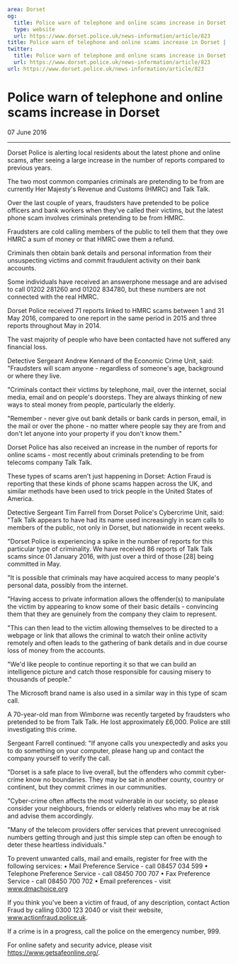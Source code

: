 ```yaml
area: Dorset
og:
  title: Police warn of telephone and online scams increase in Dorset
  type: website
  url: https://www.dorset.police.uk/news-information/article/823
title: Police warn of telephone and online scams increase in Dorset |
twitter:
  title: Police warn of telephone and online scams increase in Dorset
  url: https://www.dorset.police.uk/news-information/article/823
url: https://www.dorset.police.uk/news-information/article/823
```

# Police warn of telephone and online scams increase in Dorset

07 June 2016

* * *

Dorset Police is alerting local residents about the latest phone and online scams, after seeing a large increase in the number of reports compared to previous years.

The two most common companies criminals are pretending to be from are currently Her Majesty's Revenue and Customs (HMRC) and Talk Talk.

Over the last couple of years, fraudsters have pretended to be police officers and bank workers when they've called their victims, but the latest phone scam involves criminals pretending to be from HMRC.

Fraudsters are cold calling members of the public to tell them that they owe HMRC a sum of money or that HMRC owe them a refund.

Criminals then obtain bank details and personal information from their unsuspecting victims and commit fraudulent activity on their bank accounts.

Some individuals have received an answerphone message and are advised to call 01202 281260 and 01202 834780, but these numbers are not connected with the real HMRC.

Dorset Police received 71 reports linked to HMRC scams between 1 and 31 May 2016, compared to one report in the same period in 2015 and three reports throughout May in 2014.

The vast majority of people who have been contacted have not suffered any financial loss.

Detective Sergeant Andrew Kennard of the Economic Crime Unit, said: "Fraudsters will scam anyone - regardless of someone's age, background or where they live.

"Criminals contact their victims by telephone, mail, over the internet, social media, email and on people's doorsteps. They are always thinking of new ways to steal money from people, particularly the elderly.

"Remember - never give out bank details or bank cards in person, email, in the mail or over the phone - no matter where people say they are from and don't let anyone into your property if you don't know them."

Dorset Police has also received an increase in the number of reports for online scams - most recently about criminals pretending to be from telecoms company Talk Talk.

These types of scams aren't just happening in Dorset: Action Fraud is reporting that these kinds of phone scams happen across the UK, and similar methods have been used to trick people in the United States of America.

Detective Sergeant Tim Farrell from Dorset Police's Cybercrime Unit, said: "Talk Talk appears to have had its name used increasingly in scam calls to members of the public, not only in Dorset, but nationwide in recent weeks.

"Dorset Police is experiencing a spike in the number of reports for this particular type of criminality. We have received 86 reports of Talk Talk scams since 01 January 2016, with just over a third of those [28] being committed in May.

"It is possible that criminals may have acquired access to many people's personal data, possibly from the internet.

"Having access to private information allows the offender(s) to manipulate the victim by appearing to know some of their basic details - convincing them that they are genuinely from the company they claim to represent.

"This can then lead to the victim allowing themselves to be directed to a webpage or link that allows the criminal to watch their online activity remotely and often leads to the gathering of bank details and in due course loss of money from the accounts.

"We'd like people to continue reporting it so that we can build an intelligence picture and catch those responsible for causing misery to thousands of people."

The Microsoft brand name is also used in a similar way in this type of scam call.

A 70-year-old man from Wimborne was recently targeted by fraudsters who pretended to be from Talk Talk. He lost approximately £6,000. Police are still investigating this crime.

Sergeant Farrell continued: "If anyone calls you unexpectedly and asks you to do something on your computer, please hang up and contact the company yourself to verify the call.

"Dorset is a safe place to live overall, but the offenders who commit cyber-crime know no boundaries. They may be sat in another county, country or continent, but they commit crimes in our communities.

"Cyber-crime often affects the most vulnerable in our society, so please consider your neighbours, friends or elderly relatives who may be at risk and advise them accordingly.

"Many of the telecom providers offer services that prevent unrecognised numbers getting through and just this simple step can often be enough to deter these heartless individuals."

To prevent unwanted calls, mail and emails, register for free with the following services:
• Mail Preference Service - call 08457 034 599
• Telephone Preference Service - call 08450 700 707
• Fax Preference Service - call 08450 700 702
• Email preferences - visit www.dmachoice.org

If you think you've been a victim of fraud, of any description, contact Action Fraud by calling 0300 123 2040 or visit their website, www.actionfraud.police.uk.

If a crime is in a progress, call the police on the emergency number, 999.

For online safety and security advice, please visit https://www.getsafeonline.org/.
